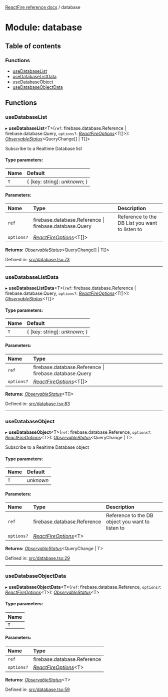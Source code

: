 [ReactFire reference docs](../README.md) / database

# Module: database

## Table of contents

### Functions

- [useDatabaseList](database.md#usedatabaselist)
- [useDatabaseListData](database.md#usedatabaselistdata)
- [useDatabaseObject](database.md#usedatabaseobject)
- [useDatabaseObjectData](database.md#usedatabaseobjectdata)

## Functions

### useDatabaseList

▸ **useDatabaseList**<T\>(`ref`: firebase.database.Reference \| firebase.database.Query, `options?`: [*ReactFireOptions*](../interfaces/index.reactfireoptions.md)<T[]\>): [*ObservableStatus*](../interfaces/useobservable.observablestatus.md)<QueryChange[] \| T[]\>

Subscribe to a Realtime Database list

#### Type parameters:

Name | Default |
:------ | :------ |
`T` | { [key: string]: *unknown*;  } |

#### Parameters:

Name | Type | Description |
:------ | :------ | :------ |
`ref` | firebase.database.Reference \| firebase.database.Query | Reference to the DB List you want to listen to   |
`options?` | [*ReactFireOptions*](../interfaces/index.reactfireoptions.md)<T[]\> |     |

**Returns:** [*ObservableStatus*](../interfaces/useobservable.observablestatus.md)<QueryChange[] \| T[]\>

Defined in: [src/database.tsx:73](https://github.com/FirebaseExtended/reactfire/blob/main/src/database.tsx#L73)

___

### useDatabaseListData

▸ **useDatabaseListData**<T\>(`ref`: firebase.database.Reference \| firebase.database.Query, `options?`: [*ReactFireOptions*](../interfaces/index.reactfireoptions.md)<T[]\>): [*ObservableStatus*](../interfaces/useobservable.observablestatus.md)<T[]\>

#### Type parameters:

Name | Default |
:------ | :------ |
`T` | { [key: string]: *unknown*;  } |

#### Parameters:

Name | Type |
:------ | :------ |
`ref` | firebase.database.Reference \| firebase.database.Query |
`options?` | [*ReactFireOptions*](../interfaces/index.reactfireoptions.md)<T[]\> |

**Returns:** [*ObservableStatus*](../interfaces/useobservable.observablestatus.md)<T[]\>

Defined in: [src/database.tsx:83](https://github.com/FirebaseExtended/reactfire/blob/main/src/database.tsx#L83)

___

### useDatabaseObject

▸ **useDatabaseObject**<T\>(`ref`: firebase.database.Reference, `options?`: [*ReactFireOptions*](../interfaces/index.reactfireoptions.md)<T\>): [*ObservableStatus*](../interfaces/useobservable.observablestatus.md)<QueryChange \| T\>

Subscribe to a Realtime Database object

#### Type parameters:

Name | Default |
:------ | :------ |
`T` | *unknown* |

#### Parameters:

Name | Type | Description |
:------ | :------ | :------ |
`ref` | firebase.database.Reference | Reference to the DB object you want to listen to   |
`options?` | [*ReactFireOptions*](../interfaces/index.reactfireoptions.md)<T\> |     |

**Returns:** [*ObservableStatus*](../interfaces/useobservable.observablestatus.md)<QueryChange \| T\>

Defined in: [src/database.tsx:29](https://github.com/FirebaseExtended/reactfire/blob/main/src/database.tsx#L29)

___

### useDatabaseObjectData

▸ **useDatabaseObjectData**<T\>(`ref`: firebase.database.Reference, `options?`: [*ReactFireOptions*](../interfaces/index.reactfireoptions.md)<T\>): [*ObservableStatus*](../interfaces/useobservable.observablestatus.md)<T\>

#### Type parameters:

Name |
:------ |
`T` |

#### Parameters:

Name | Type |
:------ | :------ |
`ref` | firebase.database.Reference |
`options?` | [*ReactFireOptions*](../interfaces/index.reactfireoptions.md)<T\> |

**Returns:** [*ObservableStatus*](../interfaces/useobservable.observablestatus.md)<T\>

Defined in: [src/database.tsx:59](https://github.com/FirebaseExtended/reactfire/blob/main/src/database.tsx#L59)
